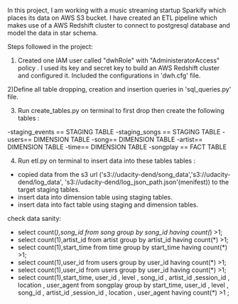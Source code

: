 In this project, I am working with a music streaming startup Sparkify which places its data 
on AWS S3 bucket. I have created an ETL pipeline which makes use of a AWS Redshift cluster
 to connect to postgresql database and model the data in star schema.
 
Steps followed in the project:
1) Created one IAM user called "dwhRole" with "AdministeratorAccess"  policy . I used its 
key and secret key to build an AWS Redshift cluster and configured it.
Included the configurations in 'dwh.cfg' file.

2)Define all table dropping, creation and insertion queries in 'sql_queries.py' file.

3) Run create_tables.py on terminal to first drop then create the following tables :

-staging_events == STAGING TABLE
-staging_songs == STAGING TABLE
-users== DIMENSION TABLE
-song== DIMENSION TABLE
-artist== DIMENSION TABLE 
-time== DIMENSION TABLE
-songplay == FACT TABLE
 
4) Run etl.py on terminal to insert data into these tables tables :
- copied data from the s3 url ('s3://udacity-dend/song_data','s3://udacity-dend/log_data',
  's3://udacity-dend/log_json_path.json'(menifest)) to the target staging tables.
- insert data into dimension table using staging tables.
- insert data into fact table using staging and dimension tables.
 
check data sanity:
- select count(*),song_id from song group by song_id having count(*) >1;
- select count(1),artist_id from artist group by artist_id having count(*) >1;
- select count(1),start_time from time group by start_time having count(*) >1;
- select count(1),user_id from users group by user_id having count(*) >1;
- select count(1),user_id from users group by user_id having count(*) >1;  
- select count(1),start_time,  user_id  , level , song_id , artist_id  ,session_id  , 
location , user_agent from songplay group by start_time,  user_id  , level , song_id , 
artist_id  ,session_id  , location , user_agent  having count(*) >1 ;
